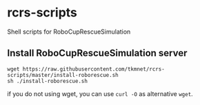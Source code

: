 # rcrs-scripts
Shell scripts for RoboCupRescueSimulation

## Install RoboCupRescueSimulation server
```
wget https://raw.githubusercontent.com/tkmnet/rcrs-scripts/master/install-roborescue.sh
sh ./install-roborescue.sh
```
if you do not using wget, you can use `curl -O` as alternative `wget`.
